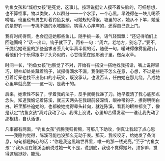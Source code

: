 钓鱼女孩和“城府女孩”是死党，这事儿，按理说挺让人摸不着头脑的，可细想想，也不算怪事。物以类聚，人以群分——一个水深，一个心黑，早晚得在一块儿喝茶唠嗑。班里也有男生盯着钓鱼女孩，可她规矩得很，塘里的水，她从不下竿，她爱的是野钓——专挑不熟的水域撒网，钩得人心痒痒的，还得自己送上门。

我有时闲得慌，也会逗逗她那些鱼儿。随手挑一条，语气轻飘飘：“还记得咱们上回碰面吗？”话一出口，钩子就下了，再补一句：“周六，老地方，别忘了。”要不，干脆给她班里的那些追求者丢几句半真半假的话，随便一句，暧昧得像雾里藏针，看他们个个乐得跟中了头彩似的，心甘情愿在她那池子里，做朵水草。

时间一长，“钓鱼女孩”也察觉了不对，开始有一搭没一搭地找我搭话，嘴上说得轻巧，眼神却处处藏着钩子，试探得滴水不漏。我倒是不怎么在意，心想，不过是些打着灯笼也找不出伤口的小玩笑，既没承认，也没否认，任由她在那儿绕。八成她心里早就亮堂——这一切，是我干的。

后来，她索性不装了，学着我的法子，反手就朝我递了刀。她早摸清了我心底那点念头，知道我惦记着陈溪，就三天两头在我跟前装深情，眼神带钩子，撩得明明白白。班里那些追她的，也都被她搅得晕头转向，就连陈溪，看我的眼神都变了，像是认定”钓鱼女孩“真对我动了心。我嘴上没说，心里却苦得发涩——谁让我先动了那根线，自认活该。

凡事都有两面，“钓鱼女孩”折腾我归折腾，可那几下助攻，倒真让我起了点心思——我隐约觉得，陈溪可能也没那么无动于衷。那天，我咬咬牙，给她发了条消息，句句都是掏心的话：“你是我这黑暗世界里，唯一的那一缕光亮。”至于“钓鱼女孩”？我从没在陈溪面前说过她一句不是，说到底，我也不觉得她坏。顶多嘛，觉得这局挺妙，能玩。
